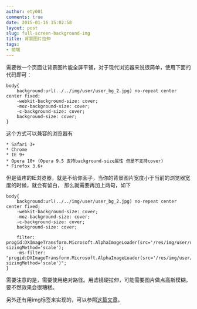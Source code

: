 ```yaml
---
author: ety001
comments: true
date: 2015-01-16 15:02:58
layout: post
slug: full-screen-background-img
title: 背景图片拉伸
tags:
- 前端
---
```


需要做一个页面让背景图片能全屏平铺，对于现代浏览器来说很简单，使用下面的代码即可：

```
body{
    background:url(../../img/user/user_bg_2.jpg) no-repeat center center fixed;
    -webkit-background-size: cover;
    -moz-background-size: cover;
    -c-background-size: cover;
    background-size: cover;
}
```

这个方式可以兼容的浏览器有

    * Safari 3+
    * Chrome
    * IE 9+
    * Opera 10+ (Opera 9.5 支持background-size属性 但是不支持cover)
    * Firefox 3.6+

但是蛋疼的IE浏览器，就是不给你面子，当你的背景图片宽度小于当前的浏览器宽度的时候，就会有留白，
那么就需要再加上两句，如下

```
body{
    background:url(../../img/user/user_bg_2.jpg) no-repeat center center fixed;
    -webkit-background-size: cover;
    -moz-background-size: cover;
    -c-background-size: cover;
    background-size: cover;

    filter: progid:DXImageTransform.Microsoft.AlphaImageLoader(src='/res/img/user/user_bg_2.jpg', sizingMethod='scale');
    -ms-filter: "progid:DXImageTransform.Microsoft.AlphaImageLoader(src='/res/img/user/user_bg_2.jpg', sizingMethod='scale')";
}
```

需要注意的是，需要使用绝对路径。用滤镜硬拉伸，可能需要图片做点高斯模糊，要不然效果会很糟糕。

另外还有用img标签来实现的，可以参照[这篇文章](http://huilang.me/perfect-full-page-background-image/)。

